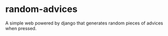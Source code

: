 # random-advices
A simple web powered by django that generates random pieces of advices when pressed. 
